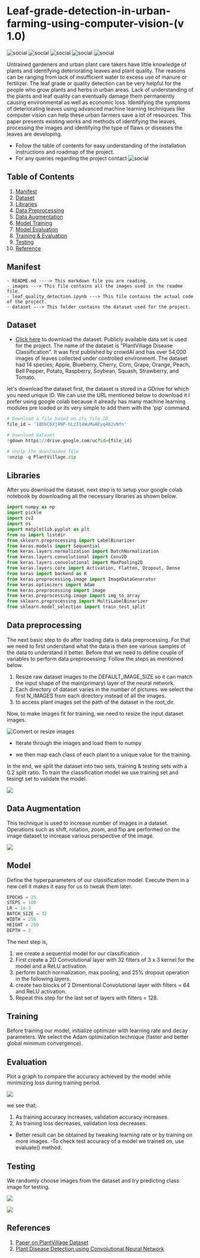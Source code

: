 # Leaf-grade-detection-in-urban-farming-using-computer-vision-(v 1.0)
![social](https://img.shields.io/github/followers/mushtaqmahboob?style=social)  ![social](https://img.shields.io/twitter/follow/mushtaqakram?style=social)  ![social](https://img.shields.io/github/repo-size/mushtaqmahboob/Leaf-grade-detection-in-urban-farming-using-computer-vision)  ![social](https://img.shields.io/github/issues/mushtaqmahboob/Leaf-grade-detection-in-urban-farming-using-computer-vision)  ![social](https://img.shields.io/github/forks/mushtaqmahboob/Leaf-grade-detection-in-urban-farming-using-computer-vision)

Untrained gardeners and urban plant care takers have little knowledge of plants and identifying deteriorating leaves and plant quality. The reasons can be ranging from lack of insufficient water to excess use of manure or fertilizer. The leaf grade or quality detection can be very helpful for the people who grow plants and herbs in urban areas. Lack of understanding of the plants and leaf quality can eventually damage them permanently causing environmental as well as economic loss. Identifying the symptoms of deteriorating leaves using advanced machine learning techniques like computer vision can help these urban farmers save a lot of resources. This paper presents existing works and methods of identifying the leaves, processing the images and identifying the type of flaws or diseases the leaves are developing.

- Follow the table of contents for easy understanding of the installation instructions and roadmap of the project.
- For any queries regarding the project contact ![social](https://img.shields.io/github/followers/mushtaqmahboob?style=social)

## Table of Contents

1. [Manifest](#manifest)
2. [Dataset](#dataset)
3. [Libraries](#Libraries)
4. [Data Preprocessing](#Data-preprocessing)
5. [Data Augmentation](#Data-Augmentation)
6. [Model Training](#Model-Training)
7. [Model Evaluation](#Model-evaluation)
8. [Training & Evaluation](#Training)
9. [Testing](#Testing)
10. [Reference](#References)

## Manifest

```
- README.md ----> This markdown file you are reading.
- images ---> This file contains all the images used in the readme file.
- leaf_quality_detection.ipynb ---> This file contains the actual code of the project.
- dataset ---> This folder contains the dataset used for the project.
```

## Dataset

- [Click here](https://drive.google.com/uc?id=18DbC6Xj4NP-hLzI14WuMaAEyq482vNfn) to download the dataset.
Publicly available data set is used for the project. The name of the dataset is "PlantVillage Disease Classification".
It was first published by crowdAI and has over 54,000 images of leaves collected under controlled environment. 
The dataset had 14 species; Apple, Blueberry, Cherry, Corn, Grape, Orange, Peach, Bell Pepper, Potato, Raspberry, Soybean, Squash, Strawberry, and Tomato.

let's download the dataset first, the dataset is stored in a GDrive for which you need unique ID. We can use the URL mentioned below to download it
I prefer using google colab because it already has many machine learning modules pre loaded or its very simple to add them with the 'pip' command.



```py
# Download a file based on its file ID.
file_id = '18DbC6Xj4NP-hLzI14WuMaAEyq482vNfn'

# Download dataset
!gdown https://drive.google.com/uc?id={file_id}

# Unzip the downloaded file
!unzip -q PlantVillage.zip

```

## Libraries
After you download the dataset, next step is to setup your google colab notebook 
by downloading all the necessary libraries as shown below.

```py
import numpy as np
import pickle
import cv2
import os
import matplotlib.pyplot as plt
from os import listdir
from sklearn.preprocessing import LabelBinarizer
from keras.models import Sequential
from keras.layers.normalization import BatchNormalization
from keras.layers.convolutional import Conv2D
from keras.layers.convolutional import MaxPooling2D
from keras.layers.core import Activation, Flatten, Dropout, Dense
from keras import backend as K
from keras.preprocessing.image import ImageDataGenerator
from keras.optimizers import Adam
from keras.preprocessing import image
from keras.preprocessing.image import img_to_array
from sklearn.preprocessing import MultiLabelBinarizer
from sklearn.model_selection import train_test_split

```

## Data preprocessing
The next basic step to do after loading data is data preprocessing. For that we need to first understand what the data is then see various samples of the data to understand it better. Before that we need to define couple of variables to perform data preprocessing. Follow the steps as mentioned below.


1. Resize raw dataset images to the DEFAULT_IMAGE_SIZE so it can match the input shape of the main(primary) layer of the neural network.
2. Each directory of dataset varies in the number of pictures. we select the first N_IMAGES from each directory instead of all the images.
3. to access plant images set the path of the dataset in the root_dir.

Now, to make images fit for training, we need to resize the input dataset images.

![Convert or resize images](images/4.JPG)

- Iterate through the images and load them to numpy


- we then map each class of each plant to a unique value for the training.

In the end, we split the dataset into two sets, training & testing sets with a 0.2 split ratio. 
To train the classification model we use training set and tesingt set to validate the model.

![](images/8.JPG)

## Data Augmentation

This technique is used to increase number of images in a dataset. Operations such as shift, rotation, zoom, and flip are performed on the image dataset to increase various perspective of the image.

![](images/7.JPG)

## Model

Define the hyperparameters of our classification model. Execute them in a new cell it makes it easy for us to tweak them later.

```py
EPOCHS = 25
STEPS = 100
LR = 1e-3
BATCH_SIZE = 32
WIDTH = 256
HEIGHT = 256
DEPTH = 3

```

The next step is, 
1. we create a sequential model for our classification . 
2. First create a 2D Convolutional layer with 32 filters of 3 x 3 kernel for the model and a ReLU activation. 
3. perform batch normalization, max pooling, and 25% dropout operation in the following layers.
4. create two blocks of 2 Dimentional Convolutional layer with filters = 64 and ReLU activation.
5.  Repeat this step for the last set of layers with filters = 128.


## Training

Before training our model, initialize optimizer with learning rate and decay parameters. 
We select the Adam optimization technique (faster and better global minimum convergence).

## Evaluation
Plot a graph to compare the accuracy achieved by the model while minimizing loss during training period.

![](images/12.JPG)

we see that;
1. As training accuracy increases, validation accuracy increases. 
2. As training loss decreases, validation loss decreases.
- Better result can be obtained by tweaking learning rate or by training on more images.
-To check test accuracy of a model we trained on, use evaluate() method.

## Testing

We randomly choose images from the dataset and try predicting class image for testing.

![](images/13.JPG)

![](images/14.JPG)

## References

1. [Paper on PlantVillage Dataset](https://arxiv.org/abs/1511.08060)
2. [Plant Disease Detection using Convolutional Neural Network](https://towardsdatascience.com/plant-ai-plant-disease-detection-using-convolutional-neural-network-9b58a96f2289)

